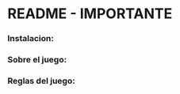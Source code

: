 <h1> README - IMPORTANTE</h1>

<h3>Instalacion:</h3>

<h3>Sobre el juego:</h3>

<h3>Reglas del juego:</h3>


